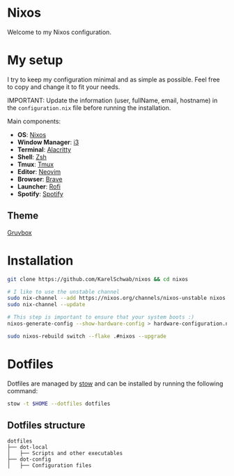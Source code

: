 # Nixos

Welcome to my Nixos configuration.

# My setup

I try to keep my configuration minimal and as simple as possible. 
Feel free to copy and change it to fit your needs. 

IMPORTANT: Update the information (user, fullName, email, hostname) in the 
`configuration.nix` file before running the installation.

Main components:

- **OS**: [Nixos](https://nixos.org)
- **Window Manager**: [i3](https://i3wm.org)
- **Terminal**: [Alacritty](https://github.com/alacritty/alacritty)
- **Shell**: [Zsh](https://www.zsh.org)
- **Tmux**: [Tmux](https://github.com/tmux/tmux/wiki)
- **Editor**: [Neovim](https://neovim.io)
- **Browser**: [Brave](https://brave.com)
- **Launcher**: [Rofi](https://github.com/davatorium/rofi)
- **Spotify**: [Spotify](https://www.spotify.com)

## Theme

[Gruvbox](https://github.com/morhetz/gruvbox)

# Installation

```bash
git clone https://github.com/KarelSchwab/nixos && cd nixos
```

```bash
# I like to use the unstable channel
sudo nix-channel --add https://nixos.org/channels/nixos-unstable nixos
sudo nix-channel --update
```

```bash
# This step is important to ensure that your system boots :)
nixos-generate-config --show-hardware-config > hardware-configuration.nix
```

```bash
sudo nixos-rebuild switch --flake .#nixos --upgrade
```

# Dotfiles

Dotfiles are managed by [stow](https://www.gnu.org/software/stow/manual/stow.html)
and can be installed by running the following command:

```bash
stow -t $HOME --dotfiles dotfiles
```

## Dotfiles structure

```text
dotfiles
├── dot-local
│   ├── Scripts and other executables
├── dot-config
│   ├── Configuration files
```

